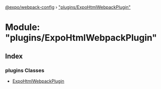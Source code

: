 [@expo/webpack-config](../README.md) › ["plugins/ExpoHtmlWebpackPlugin"](_plugins_expohtmlwebpackplugin_.md)

# Module: "plugins/ExpoHtmlWebpackPlugin"

## Index

### plugins Classes

* [ExpoHtmlWebpackPlugin](../classes/_plugins_expohtmlwebpackplugin_.expohtmlwebpackplugin.md)
